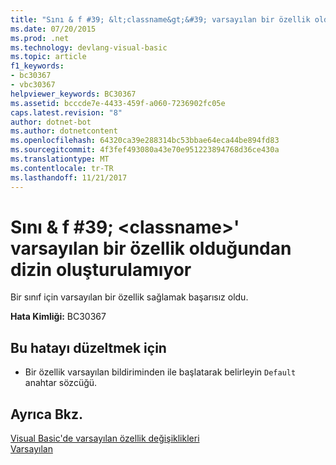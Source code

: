 ```yaml
---
title: "Sını & f #39; &lt;classname&gt;&#39; varsayılan bir özellik olduğundan dizin oluşturulamıyor"
ms.date: 07/20/2015
ms.prod: .net
ms.technology: devlang-visual-basic
ms.topic: article
f1_keywords:
- bc30367
- vbc30367
helpviewer_keywords: BC30367
ms.assetid: bcccde7e-4433-459f-a060-7236902fc05e
caps.latest.revision: "8"
author: dotnet-bot
ms.author: dotnetcontent
ms.openlocfilehash: 64320ca39e288314bc53bbae64eca44be894fd83
ms.sourcegitcommit: 4f3fef493080a43e70e951223894768d36ce430a
ms.translationtype: MT
ms.contentlocale: tr-TR
ms.lasthandoff: 11/21/2017
---
```

# <a name="class-39ltclassnamegt39-cannot-be-indexed-because-it-has-no-default-property"></a>Sını & f #39; &lt;classname&gt;&#39; varsayılan bir özellik olduğundan dizin oluşturulamıyor
Bir sınıf için varsayılan bir özellik sağlamak başarısız oldu.  
  
 **Hata Kimliği:** BC30367  
  
## <a name="to-correct-this-error"></a>Bu hatayı düzeltmek için  
  
-   Bir özellik varsayılan bildiriminden ile başlatarak belirleyin `Default` anahtar sözcüğü.  
  
## <a name="see-also"></a>Ayrıca Bkz.  
 [Visual Basic'de varsayılan özellik değişiklikleri](http://msdn.microsoft.com/en-us/9b8cfad7-40ac-4b83-affb-1ff781755a4c)  
 [Varsayılan](../../visual-basic/language-reference/modifiers/default.md)
